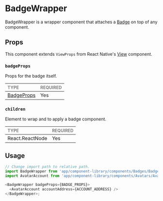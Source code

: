 # BadgeWrapper

BadgeWrapper is a wrapper component that attaches a [Badge](./Badge/Badge.tsx) on top of any component.

## Props

This component extends `ViewProps` from React Native's [View](https://reactnative.dev/docs/view) component.

### `badgeProps`

Props for the badge itself.

| <span style="color:gray;font-size:14px">TYPE</span> | <span style="color:gray;font-size:14px">REQUIRED</span> |
| :-------------------------------------------------- | :------------------------------------------------------ |
| [BadgeProps](../Badge/Badge.types.ts)                                           | Yes                                                     |

### `children`

Element to wrap and to apply a badge component.

| <span style="color:gray;font-size:14px">TYPE</span> | <span style="color:gray;font-size:14px">REQUIRED</span> |
| :-------------------------------------------------- | :------------------------------------------------------ |
| React.ReactNode                                     | Yes                                                     |

## Usage

```javascript
// Change import path to relative path.
import BadgeWrapper from 'app/component-library/components/Badges/BadgeWrapper';
import AvatarAccount from 'app/component-library/components/Avatars/AvatarAccount';

<BadgeWrapper badgeProps={BADGE_PROPS}>
  <AvatarAccount accountAddress={ACCOUNT_ADDRESS} />
</BadgeWrapper>;
```
